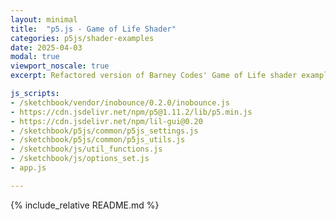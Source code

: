 ```yaml
---
layout: minimal
title:  "p5.js - Game of Life Shader"
categories: p5js/shader-examples
date: 2025-04-03
modal: true
viewport_noscale: true
excerpt: Refactored version of Barney Codes' Game of Life shader example, updating to use p5.js v 1.11 and take alternate approach with graphics buffer as WEBGL layer.

js_scripts:
- /sketchbook/vendor/inobounce/0.2.0/inobounce.js
- https://cdn.jsdelivr.net/npm/p5@1.11.2/lib/p5.min.js
- https://cdn.jsdelivr.net/npm/lil-gui@0.20
- /sketchbook/p5js/common/p5js_settings.js
- /sketchbook/p5js/common/p5js_utils.js
- /sketchbook/js/util_functions.js
- /sketchbook/js/options_set.js
- app.js

---
```


{% include_relative README.md %}

